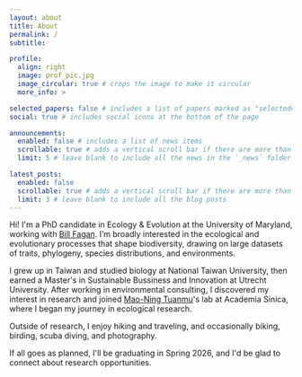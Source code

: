 ```yaml
---
layout: about
title: About
permalink: /
subtitle:

profile:
  align: right
  image: prof_pic.jpg
  image_circular: true # crops the image to make it circular
  more_info: >

selected_papers: false # includes a list of papers marked as "selected={true}"
social: true # includes social icons at the bottom of the page

announcements:
  enabled: false # includes a list of news items
  scrollable: true # adds a vertical scroll bar if there are more than 3 news items
  limit: 5 # leave blank to include all the news in the `_news` folder

latest_posts:
  enabled: false
  scrollable: true # adds a vertical scroll bar if there are more than 3 new posts items
  limit: 3 # leave blank to include all the blog posts
---
```


Hi! I'm a PhD candidate in Ecology & Evolution at the University of Maryland, working with [Bill Fagan](https://biology.umd.edu/people/william-fagan). I’m broadly interested in the ecological and evolutionary processes that shape biodiversity, drawing on large datasets of traits, phylogeny, species distributions, and environments.

I grew up in Taiwan and studied biology at National Taiwan University, then earned a Master's in Sustainable Bussiness and Innovation at Utrecht University. After working in environmental consulting, I discovered my interest in research and joined [Mao-Ning Tuanmu](https://biodiv.tw/pi-Mao-Ning_Tuanmu)'s lab at Academia Sinica, where I began my journey in ecological research.

Outside of research, I enjoy hiking and traveling, and occasionally biking, birding, scuba diving, and photography.

If all goes as planned, I'll be graduating in Spring 2026, and I'd be glad to connect about research opportunities.
